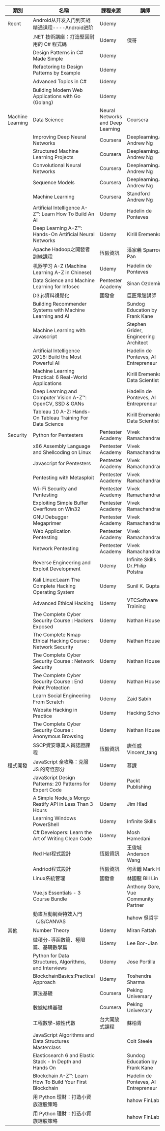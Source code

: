 | 類別|名稱|課程來源|講師|備考|
|-|-|-|-|-|
|Recnt|Android从开发入门到实战精通课程----Android进阶|Udemy||自行學習|
||.NET 技術講座：打造堅固耐用的 C# 程式碼|Udemy|保哥|自行學習|
||Design Patterns in C# Made Simple|Udemy||自行學習|
||Refactoring to Design Patterns by Example|Udemy||自行學習|
||Advanced Topics in C#|Udemy||自行學習|
||Building Modern Web Applications with Go (Golang)|Udemy||自行學習|
|Machine Learning|Data Science|Neural Networks and Deep Learning|Coursera|Deeplearning.ai Andrew Ng|自行學習|
||Improving Deep Neural Networks|Coursera|Deeplearning.ai Andrew Ng|自行學習|
||Structured Machine Learning Projects|Coursera|Deeplearning.ai Andrew Ng|自行學習|
||Convolutional Neural Networks|Coursera|Deeplearning.ai Andrew Ng|自行學習|
||Sequence Models |Coursera|Deeplearning.ai Andrew Ng|自行學習|
||Machine Learning|Coursera|Standford Andrew Ng|自行學習|
||Artificial Intelligence A-Z™: Learn How To Build An AI|Udemy|Hadelin de Ponteves|自行學習|
||Deep Learning A-Z™: Hands-On Artificial Neural Networks|Udemy|Kirill Eremenko|自行學習|
||Apache Hadoop之開發者訓練課程|恆毅資訊|潘家羲 Sparrow Pan|公司派訓|
||机器学习 A-Z (Machine Learning A-Z in Chinese)|Udemy|Hadelin de Ponteves|自行學習|
||Data Science and Machine Learning for Infosec|Pentester Academy|Sinan Ozdemir|自行學習|
||D3.js資料視覺化|國發會|巨匠電腦講師|公司派訓|
||Building Recommender Systems with Machine Learning and AI||Sundog Education by Frank Kane|自行學習|
||Machine Learning with Javascript||Stephen Grider, Engineering Architect|自行學習|
||Artificial Intelligence 2018: Build the Most Powerful AI||Hadelin de Ponteves, AI Entrepreneur|自行學習|
||Machine Learning Practical: 6 Real-World Applications||Kirill Eremenko, Data Scientist|自行學習|
||Deep Learning and Computer Vision A-Z™: OpenCV, SSD & GANs||Hadelin de Ponteves, AI Entrepreneur|自行學習|
||Tableau 10 A-Z: Hands-On Tableau Training For Data Science||Kirill Eremenko, Data Scientist|自行學習|
|Security|Python for Pentesters|Pentester Academy|Vivek Ramachandran|自行學習|
||x86 Assembly Language and Shellcoding on Linux|Pentester Academy|Vivek Ramachandran|自行學習|
||Javascript for Pentesters|Pentester Academy|Vivek Ramachandran|自行學習|
||Pentesting with Metasploit|Pentester Academy|Vivek Ramachandran|自行學習|
||Wi-Fi Security and Pentesting|Pentester Academy|Vivek Ramachandran|自行學習|
||Exploiting Simple Buffer Overflows on Win32|Pentester Academy|Vivek Ramachandran|自行學習|
||GNU Debugger Megaprimer|Pentester Academy|Vivek Ramachandran|自行學習|
||Web Application Pentesting|Pentester Academy|Vivek Ramachandran|自行學習|
||Network Pentesting|Pentester Academy|Vivek Ramachandran|自行學習|
||Reverse Engineering and Exploit Development|Udemy|Infinite Skills Dr.Philip Polstra|自行學習|
||Kali Linux:Learn The Complete Hacking Operating System|Udemy |Sunil K. Gupta|自行學習|
||Advanced Ethical Hacking|Udemy|VTCSoftware Training|自行學習|
||The Complete Cyber Security Course : Hackers Exposed|Udemy|Nathan House|自行學習|
||The Complete Nmap Ethical Hacking Course : Network Security|Udemy|Nathan House|自行學習|
||The Complete Cyber Security Course : Network Security|Udemy|Nathan House|自行學習|
||The Complete Cyber Security Course : End Point Protection|Udemy|Nathan House|自行學習|
||Learn Social Engineering From Scratch|Udemy|Zaid Sabih|自行學習|
||Website Hacking in Practice|Udemy|Hacking School|自行學習|
||The Complete Cyber Security Course : Anonymous Browsing|Udemy|Nathan House|自行學習|
||SSCP資安專業人員認證課程|恆毅資訊|唐任威 Vincent_tang|公司派訓|
|程式開發|JavaScript 全攻略：克服 JS 的奇怪部分|Udemy|慕課|自行學習|
||JavaScript Design Patterns: 20 Patterns for Expert Code|Udemy|Packt Publishing|自行學習|
||A Simple Node.js Mongo Restify API in Less Than 3 Hours|Udemy|Jim Hlad|自行學習|
||Learning Windows PowerShell|Udemy|Infinite Skills|自行學習|
||C# Developers: Learn the Art of Writing Clean Code|Udemy|Mosh Hamedani|自行學習|
||Red Hat程式設計|恆毅資訊|王俊城Anderson Wang|公司派訓|
||Andriod程式設計|恆毅資訊|何孟翰 Mark Ho|公司派訓|
||Linux系統管理|國發會|林國龍 Bill Lin|公司派訓|
||Vue.js Essentials - 3 Course Bundle||Anthony Gore, Vue Community Partner|自行學習|
||動畫互動網頁特效入門（JS/CANVAS||hahow 吳哲宇|自行學習|
|其他|Number Theory|Udemy|Miran Fattah|自行學習|
||微積分-導函數篇、極限篇、基礎數學篇|Udemy|Lee Bor-Jian|自行學習|
||Python for Data Structures, Algorithms, and Interviews|Udemy|Jose Portilla|自行學習|
||BlockchainBasics:Practical Approach|Udemy|Toshendra Sharma|自行學習|
||算法基礎|Coursera|Peking Universary|自行學習|
||數據結構基礎|Coursera|Peking Universary|自行學習|
||工程數學-線性代數|台大開放式課程|蘇柏青|自行學習|
||JavaScript Algorithms and Data Structures Masterclass||Colt Steele|自行學習|
||Elasticsearch 6 and Elastic Stack - In Depth and Hands On||Sundog Education by Frank Kane|自行學習|
||Blockchain A-Z™: Learn How To Build Your First Blockchain||Hadelin de Ponteves, AI Entrepreneur|自行學習|
||用 Python 理財：打造小資族選股策略||hahow FinLab|自行學習|
||用 Python 理財：打造小資族選股策略||hahow FinLab|自行學習|



